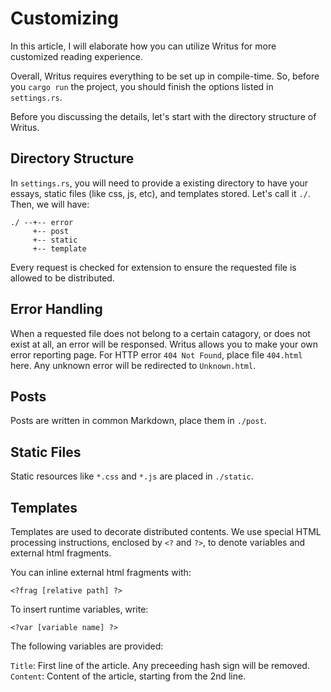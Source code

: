 # Customizing

In this article, I will elaborate how you can utilize Writus for more customized reading experience.

Overall, Writus requires everything to be set up in compile-time. So, before you `cargo run` the project, you should finish the options listed in `settings.rs`.

Before you discussing the details, let's start with the directory structure of Writus.

## Directory Structure

In `settings.rs`, you will need to provide a existing directory to have your essays, static files (like css, js, etc), and templates stored. Let's call it `./`. Then, we will have:

```
./ --+-- error
     +-- post
     +-- static
     +-- template
```

Every request is checked for extension to ensure the requested file is allowed to be distributed.

## Error Handling

When a requested file does not belong to a certain catagory, or does not exist at all, an error will be responsed. Writus allows you to make your own error reporting page. For HTTP error `404 Not Found`, place file `404.html` here. Any unknown error will be redirected to `Unknown.html`.

## Posts

Posts are written in common Markdown, place them in `./post`.

## Static Files

Static resources like `*.css` and `*.js` are placed in `./static`.

## Templates

Templates are used to decorate distributed contents. We use special HTML processing instructions, enclosed by `<?` and `?>`, to denote variables and external html fragments.

You can inline external html fragments with:

```
<?frag [relative path] ?>
```

To insert runtime variables, write:

```
<?var [variable name] ?>
```

The following variables are provided:

`Title`: First line of the article. Any preceeding hash sign will be removed.
`Content`: Content of the article, starting from the 2nd line.
